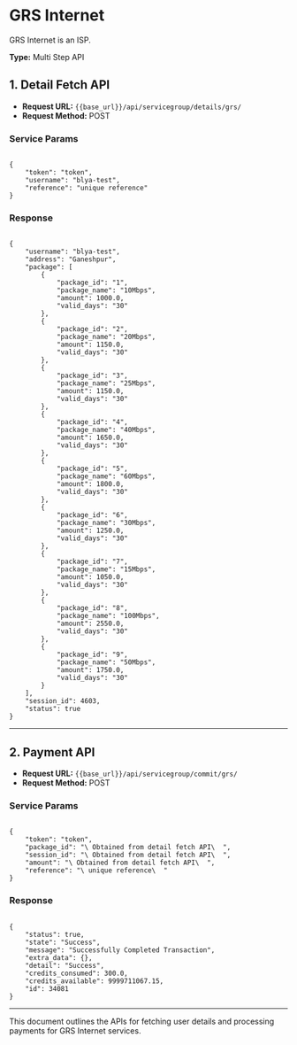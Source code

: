 # GRS Internet 

GRS Internet is an ISP.

**Type:** Multi Step API

## 1. Detail Fetch API

- **Request URL:** `{{base_url}}/api/servicegroup/details/grs/`
- **Request Method:** POST

### Service Params

<pre><code class="json">
{
    "token": "token",
    "username": "blya-test",
    "reference": "unique reference"
}
</code></pre>

### Response

<pre><code class="json">
{
    "username": "blya-test",
    "address": "Ganeshpur",
    "package": [
        {
            "package_id": "1",
            "package_name": "10Mbps",
            "amount": 1000.0,
            "valid_days": "30"
        },
        {
            "package_id": "2",
            "package_name": "20Mbps",
            "amount": 1150.0,
            "valid_days": "30"
        },
        {
            "package_id": "3",
            "package_name": "25Mbps",
            "amount": 1150.0,
            "valid_days": "30"
        },
        {
            "package_id": "4",
            "package_name": "40Mbps",
            "amount": 1650.0,
            "valid_days": "30"
        },
        {
            "package_id": "5",
            "package_name": "60Mbps",
            "amount": 1800.0,
            "valid_days": "30"
        },
        {
            "package_id": "6",
            "package_name": "30Mbps",
            "amount": 1250.0,
            "valid_days": "30"
        },
        {
            "package_id": "7",
            "package_name": "15Mbps",
            "amount": 1050.0,
            "valid_days": "30"
        },
        {
            "package_id": "8",
            "package_name": "100Mbps",
            "amount": 2550.0,
            "valid_days": "30"
        },
        {
            "package_id": "9",
            "package_name": "50Mbps",
            "amount": 1750.0,
            "valid_days": "30"
        }
    ],
    "session_id": 4603,
    "status": true
}
</code></pre>

---

## 2. Payment API

- **Request URL:** `{{base_url}}/api/servicegroup/commit/grs/`
- **Request Method:** POST

### Service Params

<pre><code class="json">
{
    "token": "token",
    "package_id": "\ Obtained from detail fetch API\  ",
    "session_id": "\ Obtained from detail fetch API\  ",
    "amount": "\ Obtained from detail fetch API\  ",
    "reference": "\ unique reference\  "
}
</code></pre>

### Response

<pre><code class="json">
{
    "status": true,
    "state": "Success",
    "message": "Successfully Completed Transaction",
    "extra_data": {},
    "detail": "Success",
    "credits_consumed": 300.0,
    "credits_available": 9999711067.15,
    "id": 34081
}
</code></pre>

---

This document outlines the APIs for fetching user details and processing payments for GRS Internet services.
